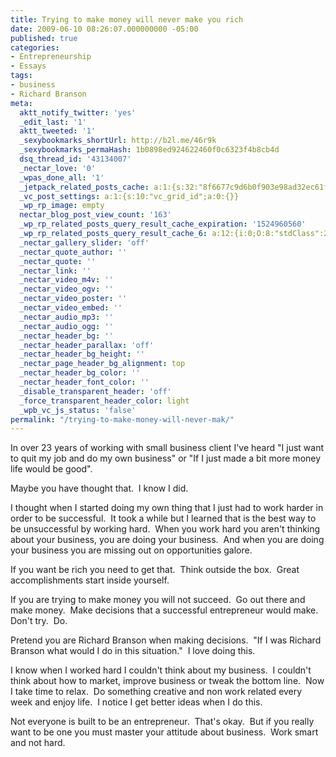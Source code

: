 ```yaml
---
title: Trying to make money will never make you rich
date: 2009-06-10 08:26:07.000000000 -05:00
published: true
categories:
- Entrepreneurship
- Essays
tags:
- business
- Richard Branson
meta:
  aktt_notify_twitter: 'yes'
  _edit_last: '1'
  aktt_tweeted: '1'
  _sexybookmarks_shortUrl: http://b2l.me/46r9k
  _sexybookmarks_permaHash: 1b0898ed924622460f0c6323f4b8cb4d
  dsq_thread_id: '43134007'
  _nectar_love: '0'
  _wpas_done_all: '1'
  _jetpack_related_posts_cache: a:1:{s:32:"8f6677c9d6b0f903e98ad32ec61f8deb";a:2:{s:7:"expires";i:1457681092;s:7:"payload";a:3:{i:0;a:1:{s:2:"id";i:1176;}i:1;a:1:{s:2:"id";i:5624;}i:2;a:1:{s:2:"id";i:61;}}}}
  _vc_post_settings: a:1:{s:10:"vc_grid_id";a:0:{}}
  _wp_rp_image: empty
  nectar_blog_post_view_count: '163'
  _wp_rp_related_posts_query_result_cache_expiration: '1524960560'
  _wp_rp_related_posts_query_result_cache_6: a:12:{i:0;O:8:"stdClass":2:{s:7:"post_id";s:4:"1923";s:5:"score";s:18:"113.13297615556317";}i:1;O:8:"stdClass":2:{s:7:"post_id";s:4:"2686";s:5:"score";s:17:"68.32020172230999";}i:2;O:8:"stdClass":2:{s:7:"post_id";s:4:"2911";s:5:"score";s:17:"65.38655446008765";}i:3;O:8:"stdClass":2:{s:7:"post_id";s:4:"1250";s:5:"score";s:17:"63.68573730085122";}i:4;O:8:"stdClass":2:{s:7:"post_id";s:4:"1038";s:5:"score";s:17:"62.71548186146371";}i:5;O:8:"stdClass":2:{s:7:"post_id";s:2:"61";s:5:"score";s:17:"60.58356920952811";}i:6;O:8:"stdClass":2:{s:7:"post_id";s:4:"1783";s:5:"score";s:18:"60.195928010456576";}i:7;O:8:"stdClass":2:{s:7:"post_id";s:4:"1753";s:5:"score";s:16:"59.6002630901416";}i:8;O:8:"stdClass":2:{s:7:"post_id";s:4:"1642";s:5:"score";s:17:"56.14127692934699";}i:9;O:8:"stdClass":2:{s:7:"post_id";s:4:"1540";s:5:"score";s:18:"55.342699810020775";}i:10;O:8:"stdClass":2:{s:7:"post_id";s:4:"1681";s:5:"score";s:17:"53.21078715808517";}i:11;O:8:"stdClass":2:{s:7:"post_id";s:4:"1650";s:5:"score";s:17:"53.21078715808517";}}
  _nectar_gallery_slider: 'off'
  _nectar_quote_author: ''
  _nectar_quote: ''
  _nectar_link: ''
  _nectar_video_m4v: ''
  _nectar_video_ogv: ''
  _nectar_video_poster: ''
  _nectar_video_embed: ''
  _nectar_audio_mp3: ''
  _nectar_audio_ogg: ''
  _nectar_header_bg: ''
  _nectar_header_parallax: 'off'
  _nectar_header_bg_height: ''
  _nectar_page_header_bg_alignment: top
  _nectar_header_bg_color: ''
  _nectar_header_font_color: ''
  _disable_transparent_header: 'off'
  _force_transparent_header_color: light
  _wpb_vc_js_status: 'false'
permalink: "/trying-to-make-money-will-never-mak/"
---
```

<p>In over 23 years of working with small business client I've heard "I just want to quit my job and do my own business" or "If I just made a bit more money life would be good".</p>
<p>Maybe you have thought that.  I know I did.</p>
<p>I thought when I started doing my own thing that I just had to work harder in order to be successful.  It took a while but I learned that is the best way to be unsuccessful by working hard.  When you work hard you aren't thinking about your business, you are doing your business.  And when you are doing your business you are missing out on opportunities galore.</p>
<p>If you want be rich you need to get that.  Think outside the box.  Great accomplishments start inside yourself.</p>
<p>If you are trying to make money you will not succeed.  Go out there and make money.  Make decisions that a successful entrepreneur would make.  Don't try.  Do.</p>
<p>Pretend you are Richard Branson when making decisions.  "If I was Richard Branson what would I do in this situation."  I love doing this.</p>
<p>I know when I worked hard I couldn't think about my business.  I couldn't think about how to market, improve business or tweak the bottom line.  Now I take time to relax.  Do something creative and non work related every week and enjoy life.  I notice I get better ideas when I do this.</p>
<p>Not everyone is built to be an entrepreneur.  That's okay.  But if you really want to be one you must master your attitude about business.  Work smart and not hard.</p>
